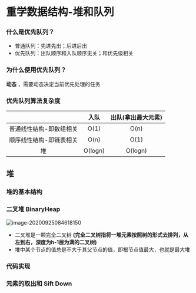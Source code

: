 # 重学数据结构-堆和队列

### 什么是优先队列？

- 普通队列：先进先出；后进后出
- 优先队列：出队顺序和入队顺序无关；和优先级相关

### 为什么使用优先队列？

**动态** ，需要动态决定当前优先处理的任务

### 优先队列算法复杂度

|                         |  入队   | 出队(拿出最大元素) |
| :---------------------: | :-----: | :----------------: |
| 普通线性结构-即数组相关 |  O(1)   |        O(n)        |
| 顺序线性结构-即链表相关 |  O(n)   |        O(1)        |
|           堆            | O(logn) |      O(logn)       |



## 堆

### 堆的基本结构



### 二叉堆 BinaryHeap

![image-20200925084618150](https://tva1.sinaimg.cn/large/007S8ZIlly1gj2luumi0rj30gs0bn3yw.jpg)

- 二叉堆是一颗完全二叉树 **(完全二叉树指将一堆元素按照树的形式去排列，从左到右，深度为h-1层为满的二叉树)**
- 堆中某个节点的值总是不大于其父节点的值，即根节点值最大，也就是最大堆



### 代码实现







### 元素的取出和 Sift Down


